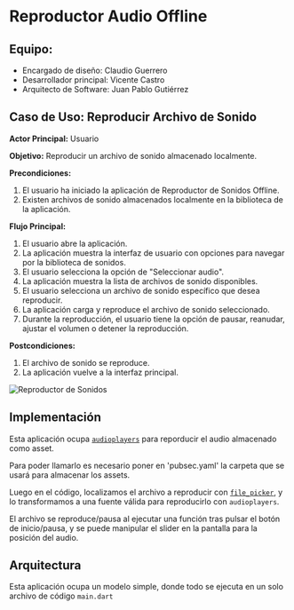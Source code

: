 # Reproductor Audio Offline

## Equipo:

- Encargado de diseño: Claudio Guerrero
- Desarrollador principal: Vicente Castro
- Arquitecto de Software: Juan Pablo Gutiérrez

## Caso de Uso: Reproducir Archivo de Sonido
**Actor Principal:** Usuario

**Objetivo:** Reproducir un archivo de sonido almacenado localmente.

**Precondiciones:**
1. El usuario ha iniciado la aplicación de Reproductor de Sonidos Offline.
2. Existen archivos de sonido almacenados localmente en la biblioteca de la aplicación.

**Flujo Principal:**
1. El usuario abre la aplicación.
2. La aplicación muestra la interfaz de usuario con opciones para navegar por la biblioteca de sonidos.
3. El usuario selecciona la opción de "Seleccionar audio".
4. La aplicación muestra la lista de archivos de sonido disponibles.
5. El usuario selecciona un archivo de sonido específico que desea reproducir.
6. La aplicación carga y reproduce el archivo de sonido seleccionado.
7. Durante la reproducción, el usuario tiene la opción de pausar, reanudar, ajustar el volumen o detener la reproducción.

**Postcondiciones:**
1. El archivo de sonido se reproduce.
2. La aplicación vuelve a la interfaz principal.

![Reproductor de Sonidos](https://github.com/AlfaYOmega623/Reproductor_simple/blob/main/assets/Dise%C3%B1o.png?raw=true)

## Implementación

Esta aplicación ocupa [`audioplayers`](https://pub.dev/packages/audioplayers) para reporducir el audio almacenado como asset.

Para poder llamarlo es necesario poner en 'pubsec.yaml' la carpeta que se usará para almacenar los assets.

Luego en el código, localizamos el archivo a reproducir con [`file_picker`](https://pub.dev/packages/file_picker), y lo transformamos a una fuente válida para reproducirlo con `audioplayers`.

El archivo se reproduce/pausa al ejecutar una función tras pulsar el botón de inicio/pausa, y se puede manipular el slider en la pantalla para la posición del audio.

## Arquitectura

Esta aplicación ocupa un modelo simple, donde todo se ejecuta en un solo archivo de código `main.dart`
